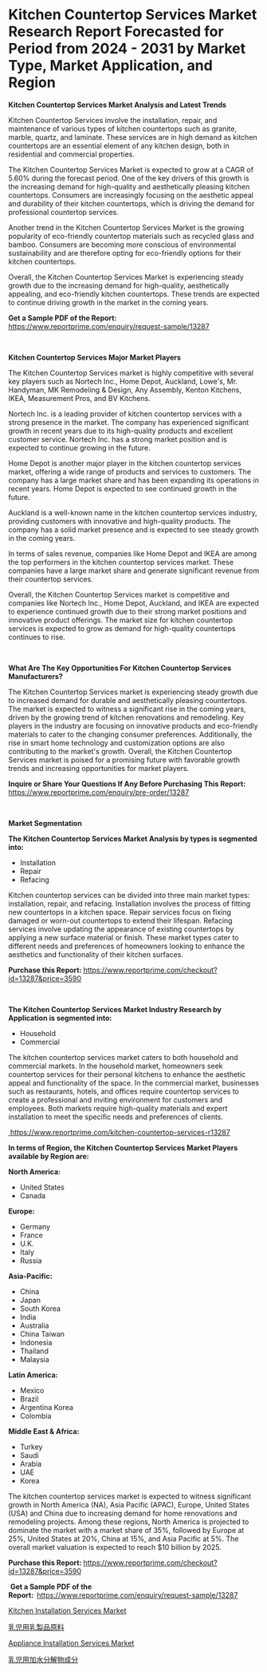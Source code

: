 <p><h1>Kitchen Countertop Services Market Research Report Forecasted for Period from 2024 -  2031 by Market Type, Market Application, and Region</h1></p><p><strong>Kitchen Countertop Services Market Analysis and Latest Trends</strong></p>
<p><p>Kitchen Countertop Services involve the installation, repair, and maintenance of various types of kitchen countertops such as granite, marble, quartz, and laminate. These services are in high demand as kitchen countertops are an essential element of any kitchen design, both in residential and commercial properties.</p><p>The Kitchen Countertop Services Market is expected to grow at a CAGR of 5.60% during the forecast period. One of the key drivers of this growth is the increasing demand for high-quality and aesthetically pleasing kitchen countertops. Consumers are increasingly focusing on the aesthetic appeal and durability of their kitchen countertops, which is driving the demand for professional countertop services.</p><p>Another trend in the Kitchen Countertop Services Market is the growing popularity of eco-friendly countertop materials such as recycled glass and bamboo. Consumers are becoming more conscious of environmental sustainability and are therefore opting for eco-friendly options for their kitchen countertops.</p><p>Overall, the Kitchen Countertop Services Market is experiencing steady growth due to the increasing demand for high-quality, aesthetically appealing, and eco-friendly kitchen countertops. These trends are expected to continue driving growth in the market in the coming years.</p></p>
<p><strong>Get a Sample PDF of the Report:&nbsp;</strong> <a href="https://www.reportprime.com/enquiry/request-sample/13287">https://www.reportprime.com/enquiry/request-sample/13287</a></p>
<p>&nbsp;</p>
<p><strong>Kitchen Countertop Services Major Market Players</strong></p>
<p><p>The Kitchen Countertop Services market is highly competitive with several key players such as Nortech Inc., Home Depot, Auckland, Lowe's, Mr. Handyman, MK Remodeling & Design, Any Assembly, Kenton Kitchens, IKEA, Measurement Pros, and BV Kitchens.</p><p>Nortech Inc. is a leading provider of kitchen countertop services with a strong presence in the market. The company has experienced significant growth in recent years due to its high-quality products and excellent customer service. Nortech Inc. has a strong market position and is expected to continue growing in the future.</p><p>Home Depot is another major player in the kitchen countertop services market, offering a wide range of products and services to customers. The company has a large market share and has been expanding its operations in recent years. Home Depot is expected to see continued growth in the future.</p><p>Auckland is a well-known name in the kitchen countertop services industry, providing customers with innovative and high-quality products. The company has a solid market presence and is expected to see steady growth in the coming years.</p><p>In terms of sales revenue, companies like Home Depot and IKEA are among the top performers in the kitchen countertop services market. These companies have a large market share and generate significant revenue from their countertop services.</p><p>Overall, the Kitchen Countertop Services market is competitive and companies like Nortech Inc., Home Depot, Auckland, and IKEA are expected to experience continued growth due to their strong market positions and innovative product offerings. The market size for kitchen countertop services is expected to grow as demand for high-quality countertops continues to rise.</p></p>
<p>&nbsp;</p>
<p><strong>What Are The Key Opportunities For Kitchen Countertop Services Manufacturers?</strong></p>
<p><p>The Kitchen Countertop Services market is experiencing steady growth due to increased demand for durable and aesthetically pleasing countertops. The market is expected to witness a significant rise in the coming years, driven by the growing trend of kitchen renovations and remodeling. Key players in the industry are focusing on innovative products and eco-friendly materials to cater to the changing consumer preferences. Additionally, the rise in smart home technology and customization options are also contributing to the market's growth. Overall, the Kitchen Countertop Services market is poised for a promising future with favorable growth trends and increasing opportunities for market players.</p></p>
<p><strong>Inquire or Share Your Questions If Any Before Purchasing This Report:</strong> <a href="https://www.reportprime.com/enquiry/pre-order/13287">https://www.reportprime.com/enquiry/pre-order/13287</a></p>
<p>&nbsp;</p>
<p><strong>Market Segmentation</strong></p>
<p><strong>The Kitchen Countertop Services Market Analysis by types is segmented into:</strong></p>
<p><ul><li>Installation</li><li>Repair</li><li>Refacing</li></ul></p>
<p><p>Kitchen countertop services can be divided into three main market types: installation, repair, and refacing. Installation involves the process of fitting new countertops in a kitchen space. Repair services focus on fixing damaged or worn-out countertops to extend their lifespan. Refacing services involve updating the appearance of existing countertops by applying a new surface material or finish. These market types cater to different needs and preferences of homeowners looking to enhance the aesthetics and functionality of their kitchen surfaces.</p></p>
<p><strong>Purchase this Report:&nbsp;</strong><a href="https://www.reportprime.com/checkout?id=13287&price=3590">https://www.reportprime.com/checkout?id=13287&price=3590</a></p>
<p>&nbsp;</p>
<p><strong>The Kitchen Countertop Services Market Industry Research by Application is segmented into:</strong></p>
<p><ul><li>Household</li><li>Commercial</li></ul></p>
<p><p>The kitchen countertop services market caters to both household and commercial markets. In the household market, homeowners seek countertop services for their personal kitchens to enhance the aesthetic appeal and functionality of the space. In the commercial market, businesses such as restaurants, hotels, and offices require countertop services to create a professional and inviting environment for customers and employees. Both markets require high-quality materials and expert installation to meet the specific needs and preferences of clients.</p></p>
<p><a href="https://www.reportprime.com/kitchen-countertop-services-r13287">&nbsp;https://www.reportprime.com/kitchen-countertop-services-r13287</a></p>
<p><strong>In terms of Region, the Kitchen Countertop Services Market Players available by Region are:</strong></p>
<p>
    <p> <strong> North America: </strong>
        <ul>
            <li>United States</li>
            <li>Canada</li>
        </ul>
        </p> 
    <p> <strong> Europe: </strong>
        <ul>
            <li>Germany</li>
            <li>France</li>
            <li>U.K.</li>
            <li>Italy</li>
            <li>Russia</li>
        </ul>
        </p> 
    <p> <strong> Asia-Pacific: </strong>
        <ul>
            <li>China</li>
            <li>Japan</li>
            <li>South Korea</li>
            <li>India</li>
            <li>Australia</li>
            <li>China Taiwan</li>
            <li>Indonesia</li>
            <li>Thailand</li>
            <li>Malaysia</li>
        </ul>
        </p> 
    <p> <strong> Latin America: </strong>
        <ul>
            <li>Mexico</li>
            <li>Brazil</li>
            <li>Argentina Korea</li>
            <li>Colombia</li>
        </ul>
        </p> 
    <p> <strong> Middle East & Africa: </strong>
        <ul>
            <li>Turkey</li>
            <li>Saudi</li>
            <li>Arabia</li>
            <li>UAE</li>
            <li>Korea</li>
        </ul>
    </p>
    </p>
<p><p>The kitchen countertop services market is expected to witness significant growth in North America (NA), Asia Pacific (APAC), Europe, United States (USA) and China due to increasing demand for home renovations and remodeling projects. Among these regions, North America is projected to dominate the market with a market share of 35%, followed by Europe at 25%, United States at 20%, China at 15%, and Asia Pacific at 5%. The overall market valuation is expected to reach $10 billion by 2025.</p></p>
<p><strong>Purchase this Report: </strong><a href="https://www.reportprime.com/checkout?id=13287&price=3590">https://www.reportprime.com/checkout?id=13287&price=3590</a></p>
<p>&nbsp;<strong>Get a Sample PDF of the Report:&nbsp;&nbsp;</strong><a href="https://www.reportprime.com/enquiry/request-sample/13287">https://www.reportprime.com/enquiry/request-sample/13287</a></p>
<p><strong></strong></p>
<p><p><a href="https://github.com/marthawweekle/Market-Research-Report-List-1/blob/main/kitchen-installation-services-market.md">Kitchen Installation Services Market</a></p><p><a href="https://github.com/SkylarDaniel70/Market-Research-Report-List-1/blob/main/977347980141.md">乳児用乳製品原料</a></p><p><a href="https://github.com/HenrietteMills1/Market-Research-Report-List-1/blob/main/appliance-installation-services-market.md">Appliance Installation Services Market</a></p><p><a href="https://github.com/GiovaniLeannon/Market-Research-Report-List-1/blob/main/332478480142.md">乳児用加水分解物成分</a></p></p>